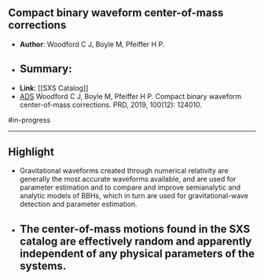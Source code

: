 ## Compact binary waveform center-of-mass corrections

- **Author**: Woodford C J, Boyle M, Pfeiffer H P.
- **Summary**:
	- 
- **Link**: [[SXS Catalog]]
- [ADS](https://ui.adsabs.harvard.edu/abs/2019PhRvD.100l4010W) Woodford C J, Boyle M, Pfeiffer H P. Compact binary waveform center-of-mass corrections. PRD, 2019, 100(12): 124010.

#in-progress 
___

## Highlight

- Gravitational waveforms created through numerical relativity are generally the most accurate waveforms available, and are used for parameter estimation and to compare and improve semianalytic and analytic models of BBHs, which in turn are used for gravitational-wave detection and parameter estimation.
- The center-of-mass motions found in the SXS catalog are effectively random and apparently independent of any physical parameters of the systems.
	- 